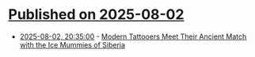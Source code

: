 # [Published on 2025-08-02](index.md)

* [2025-08-02, 20:35:00](https://soylentnews.org/article.pl?sid=25/08/01/1517221&from=rss) - [Modern Tattooers Meet Their Ancient Match with the Ice Mummies of Siberia](https://soylentnews.org/article.pl?sid=25/08/01/1517221&from=rss)
